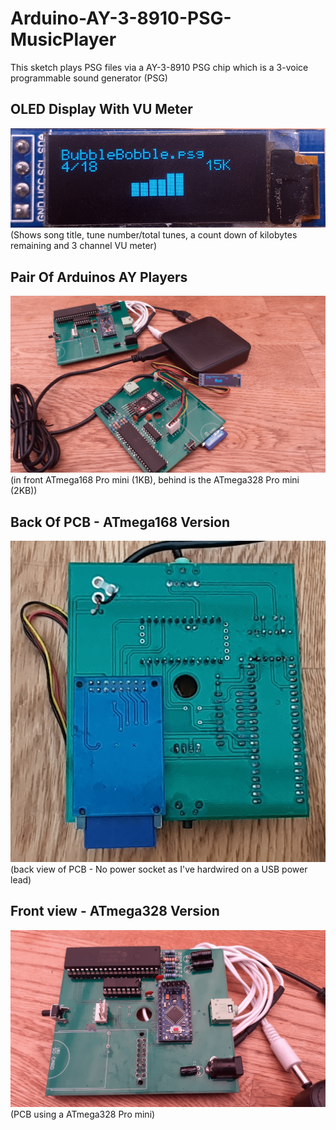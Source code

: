 # Arduino-AY-3-8910-PSG-MusicPlayer
This sketch plays PSG files via a AY-3-8910 PSG chip which is a 3-voice programmable sound generator (PSG)
## OLED Display With VU Meter
![OLED](/AY-3-8910-PSG-MusicPlayer/Pictures_AYPlayerHardware/AY_Player_OLED_disaply.png)  
(Shows song title, tune number/total tunes, a count down of kilobytes remaining and 3 channel VU meter)
## Pair Of Arduinos AY Players
![Pair](/AY-3-8910-PSG-MusicPlayer/Pictures_AYPlayerHardware/PairArduinoAYPlayer.png)  
(in front ATmega168 Pro mini (1KB), behind is the ATmega328 Pro mini (2KB))
## Back Of PCB - ATmega168 Version
![Back](/AY-3-8910-PSG-MusicPlayer/Pictures_AYPlayerHardware/BackViewATmega168Version.png)  
(back view of PCB - No power socket as I've hardwired on a USB power lead)
## Front view - ATmega328 Version
![OLED](/AY-3-8910-PSG-MusicPlayer/Pictures_AYPlayerHardware/ArduinoAYPlayer_ATmega328Version.png)  
(PCB using a ATmega328 Pro mini)
